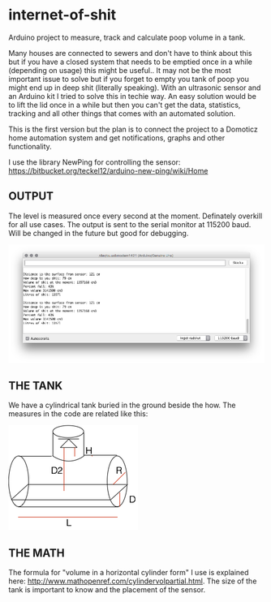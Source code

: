 # internet-of-shit
Arduino project to measure, track and calculate poop volume in a tank.

Many houses are connected to sewers and don't have to think about this but if you have a closed system that needs to be emptied once in a while (depending on usage) this might be useful.. It may not be the most important issue to solve but if you forget to empty you tank of poop you might end up in deep shit (literally speaking). With an ultrasonic sensor and an Arduino kit I tried to solve this in techie way. An easy solution would be to lift the lid once in a while but then you can't get the data, statistics, tracking and all other things that comes with an automated solution.

This is the first version but the plan is to connect the project to a Domoticz home automation system and get notifications, graphs and other functionality.

I use the library NewPing for controlling the sensor: https://bitbucket.org/teckel12/arduino-new-ping/wiki/Home 

OUTPUT
------
The level is measured once every second at the moment. Definately overkill for all use cases. The output is sent to the serial monitor at 115200 baud. Will be changed in the future but good for debugging.

![alt tag](output_to_serial_monitor.png)

THE TANK
--------
We have a cylindrical tank buried in the ground beside the how. The measures in the code are related like this:

![alt tag](tank.png)

THE MATH
--------
The formula for "volume in a horizontal cylinder form" I use is explained here: http://www.mathopenref.com/cylindervolpartial.html. The size of the tank is important to know and the placement of the sensor.


